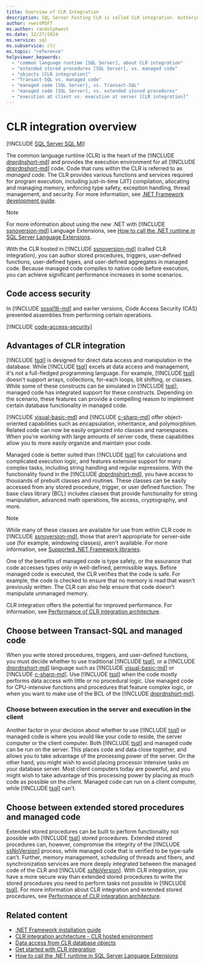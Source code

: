 ```yaml
---
title: Overview of CLR Integration
description: SQL Server hosting CLR is called CLR integration. Authoring in managed code can improve performance. SQL Server uses CAS to help secure managed code.
author: rwestMSFT
ms.author: randolphwest
ms.date: 12/27/2024
ms.service: sql
ms.subservice: clr
ms.topic: "reference"
helpviewer_keywords:
  - "common language runtime [SQL Server], about CLR integration"
  - "extended stored procedures [SQL Server], vs. managed code"
  - "objects [CLR integration]"
  - "Transact-SQL vs. managed code"
  - "managed code [SQL Server], vs. Transact-SQL"
  - "managed code [SQL Server], vs. extended stored procedures"
  - "execution at client vs. execution at server [CLR integration]"
---
```

# CLR integration overview

[!INCLUDE [SQL Server SQL MI](../../includes/applies-to-version/sql-asdbmi.md)]

The common language runtime (CLR) is the heart of the [!INCLUDE [dnprdnshort-md](../../includes/dnprdnshort-md.md)] and provides the execution environment for all [!INCLUDE [dnprdnshort-md](../../includes/dnprdnshort-md.md)] code. Code that runs within the CLR is referred to as *managed code*. The CLR provides various functions and services required for program execution, including just-in-time (JIT) compilation, allocating and managing memory, enforcing type safety, exception handling, thread management, and security. For more information, see [.NET Framework development guide](/dotnet/framework/development-guide).

> [!NOTE]  
> For more information about using the new .NET with [!INCLUDE [ssnoversion-md](../../includes/ssnoversion-md.md)] Language Extensions, see [How to call the .NET runtime in SQL Server Language Extensions](../../language-extensions/how-to/call-c-sharp-from-sql.md).

With the CLR hosted in [!INCLUDE [ssnoversion-md](../../includes/ssnoversion-md.md)] (called CLR integration), you can author stored procedures, triggers, user-defined functions, user-defined types, and user-defined aggregates in managed code. Because managed code compiles to native code before execution, you can achieve significant performance increases in some scenarios.

## Code access security

In [!INCLUDE [sssql16-md](../../includes/sssql16-md.md)] and earlier versions, Code Access Security (CAS) prevented assemblies from performing certain operations.

[!INCLUDE [code-access-security](../../database-engine/includes/code-access-security.md)]

## Advantages of CLR integration

[!INCLUDE [tsql](../../includes/tsql-md.md)] is designed for direct data access and manipulation in the database. While [!INCLUDE [tsql](../../includes/tsql-md.md)] excels at data access and management, it's not a full-fledged programming language. For example, [!INCLUDE [tsql](../../includes/tsql-md.md)] doesn't support arrays, collections, for-each loops, bit shifting, or classes. While some of these constructs can be simulated in [!INCLUDE [tsql](../../includes/tsql-md.md)], managed code has integrated support for these constructs. Depending on the scenario, these features can provide a compelling reason to implement certain database functionality in managed code.

[!INCLUDE [visual-basic-md](../../includes/visual-basic-md.md)] and [!INCLUDE [c-sharp-md](../../includes/c-sharp-md.md)] offer object-oriented capabilities such as encapsulation, inheritance, and polymorphism. Related code can now be easily organized into classes and namespaces. When you're working with large amounts of server code, these capabilities allow you to more easily organize and maintain your code.

Managed code is better suited than [!INCLUDE [tsql](../../includes/tsql-md.md)] for calculations and complicated execution logic, and features extensive support for many complex tasks, including string handling and regular expressions. With the functionality found in the [!INCLUDE [dnprdnshort-md](../../includes/dnprdnshort-md.md)], you have access to thousands of prebuilt classes and routines. These classes can be easily accessed from any stored procedure, trigger, or user defined function. The base class library (BCL) includes classes that provide functionality for string manipulation, advanced math operations, file access, cryptography, and more.

> [!NOTE]  
> While many of these classes are available for use from within CLR code in [!INCLUDE [ssnoversion-md](../../includes/ssnoversion-md.md)], those that aren't appropriate for server-side use (for example, windowing classes), aren't available. For more information, see [Supported .NET Framework libraries](database-objects/supported-net-framework-libraries.md).

One of the benefits of managed code is type safety, or the assurance that code accesses types only in well-defined, permissible ways. Before managed code is executed, the CLR verifies that the code is safe. For example, the code is checked to ensure that no memory is read that wasn't previously written. The CLR can also help ensure that code doesn't manipulate unmanaged memory.

CLR integration offers the potential for improved performance. For information, see [Performance of CLR integration architecture](clr-integration-architecture-performance.md).

## Choose between Transact-SQL and managed code

When you write stored procedures, triggers, and user-defined functions, you must decide whether to use traditional [!INCLUDE [tsql](../../includes/tsql-md.md)], or a [!INCLUDE [dnprdnshort-md](../../includes/dnprdnshort-md.md)] language such as [!INCLUDE [visual-basic-md](../../includes/visual-basic-md.md)] or [!INCLUDE [c-sharp-md](../../includes/c-sharp-md.md)]. Use [!INCLUDE [tsql](../../includes/tsql-md.md)] when the code mostly performs data access with little or no procedural logic. Use managed code for CPU-intensive functions and procedures that feature complex logic, or when you want to make use of the BCL of the [!INCLUDE [dnprdnshort-md](../../includes/dnprdnshort-md.md)].

### Choose between execution in the server and execution in the client

Another factor in your decision about whether to use [!INCLUDE [tsql](../../includes/tsql-md.md)] or managed code is where you would like your code to reside, the server computer or the client computer. Both [!INCLUDE [tsql](../../includes/tsql-md.md)] and managed code can be run on the server. This places code and data close together, and allows you to take advantage of the processing power of the server. On the other hand, you might wish to avoid placing processor intensive tasks on your database server. Most client computers today are powerful, and you might wish to take advantage of this processing power by placing as much code as possible on the client. Managed code can run on a client computer, while [!INCLUDE [tsql](../../includes/tsql-md.md)] can't.

## Choose between extended stored procedures and managed code

Extended stored procedures can be built to perform functionality not possible with [!INCLUDE [tsql](../../includes/tsql-md.md)] stored procedures. Extended stored procedures can, however, compromise the integrity of the [!INCLUDE [ssNoVersion](../../includes/ssnoversion-md.md)] process, while managed code that is verified to be type-safe can't. Further, memory management, scheduling of threads and fibers, and synchronization services are more deeply integrated between the managed code of the CLR and [!INCLUDE [ssNoVersion](../../includes/ssnoversion-md.md)]. With CLR integration, you have a more secure way than extended stored procedures to write the stored procedures you need to perform tasks not possible in [!INCLUDE [tsql](../../includes/tsql-md.md)]. For more information about CLR integration and extended stored procedures, see [Performance of CLR integration architecture](clr-integration-architecture-performance.md).

## Related content

- [.NET Framework installation guide](/dotnet/framework/install/)
- [CLR integration architecture - CLR hosted environment](clr-integration-architecture-clr-hosted-environment.md)
- [Data access from CLR database objects](data-access/data-access-from-clr-database-objects.md)
- [Get started with CLR integration](database-objects/getting-started-with-clr-integration.md)
- [How to call the .NET runtime in SQL Server Language Extensions](../../language-extensions/how-to/call-c-sharp-from-sql.md)
